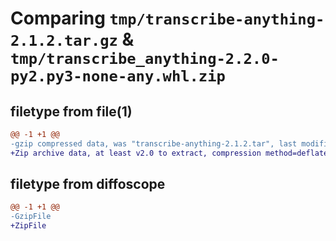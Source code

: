 # Comparing `tmp/transcribe-anything-2.1.2.tar.gz` & `tmp/transcribe_anything-2.2.0-py2.py3-none-any.whl.zip`

## filetype from file(1)

```diff
@@ -1 +1 @@
-gzip compressed data, was "transcribe-anything-2.1.2.tar", last modified: Mon Mar 20 23:50:31 2023, max compression
+Zip archive data, at least v2.0 to extract, compression method=deflate
```

## filetype from diffoscope

```diff
@@ -1 +1 @@
-GzipFile
+ZipFile
```

